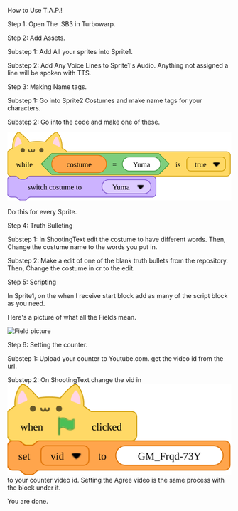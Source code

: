 How to Use T.A.P.!

Step 1: Open The .SB3 in Turbowarp.

Step 2: Add Assets.

Substep 1: Add All your sprites into Sprite1.

Substep 2: Add Any Voice Lines to Sprite1's Audio. Anything not assigned a line will be spoken with TTS.


Step 3: Making Name tags.

Substep 1: Go into Sprite2 Costumes and make name tags for your characters.

Substep 2: Go into the code and make one of these.

![The Blocks](https://github.com/ikyih/tap/raw/refs/heads/main/block_12_8_2024-12_02_28%20PM.svg)

Do this for every Sprite.

Step 4: Truth Bulleting

Substep 1: In ShootingText edit the costume to have different words. Then, Change the costume name to the words you put in.

Substep 2: Make a edit of one of the blank truth bullets from the repository. Then, Change the costume in cr to the edit.

Step 5: Scripting

In Sprite1, on the when I receive start block add as many of the script block as you need.

Here's a picture of what all the Fields mean.

![Field picture](https://github.com/ikyih/tap/blob/main/Screenshot%202024-12-08%20at%2012.33.55%E2%80%AFPM.png?raw=true)

Step 6: Setting the counter.

Substep 1: Upload your counter to Youtube.com. get the video id from the url.

Substep 2: On ShootingText change the vid in ![vid spot](https://github.com/ikyih/tap/raw/refs/heads/main/block_12_8_2024-12_43_18%20PM.svg) to your counter video id. Setting the Agree video is the same process with the block under it.

You are done.

